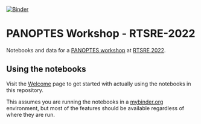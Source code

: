 [![Binder](https://mybinder.org/badge_logo.svg)](https://mybinder.org/v2/gh/panoptes/rtsre-2022/main)

# PANOPTES Workshop - RTSRE-2022

Notebooks and data for a [PANOPTES workshop](https://rtsre.space/rtsre-workshops-2022/) at [RTSRE 2022](https://rtsre.space/).

## Using the notebooks

Visit the [Welcome](Welcome.md) page to get started with actually using the notebooks in this repository. 

This assumes you are running the notebooks in a [mybinder.org](https://mybinder.org) environment, but most of the features should be available regardless of where they are run.
